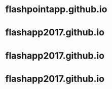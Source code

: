 # flashpointapp.github.io
# flashapp2017.github.io
# flashapp2017.github.io
# flashapp2017.github.io
